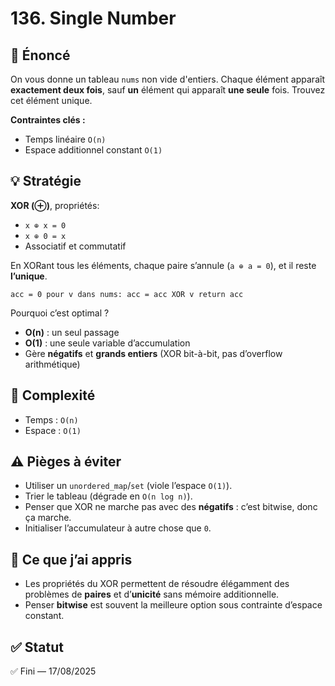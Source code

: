 # 136. Single Number

## 📝 Énoncé

On vous donne un tableau `nums` non vide d'entiers. Chaque élément apparaît **exactement deux fois**, sauf **un** élément qui apparaît **une seule** fois. Trouvez cet élément unique.

**Contraintes clés :**

- Temps linéaire `O(n)`
- Espace additionnel constant `O(1)`

## 💡 Stratégie

**XOR (⊕)**, propriétés:

- `x ⊕ x = 0`
- `x ⊕ 0 = x`
- Associatif et commutatif

En XORant tous les éléments, chaque paire s’annule (`a ⊕ a = 0`), et il reste **l’unique**.

`acc = 0
pour v dans nums:
acc = acc XOR v
return acc`

Pourquoi c’est optimal ?

- **O(n)** : un seul passage
- **O(1)** : une seule variable d’accumulation
- Gère **négatifs** et **grands entiers** (XOR bit-à-bit, pas d’overflow arithmétique)

## 🧠 Complexité

- Temps : `O(n)`
- Espace : `O(1)`

## ⚠️ Pièges à éviter

- Utiliser un `unordered_map`/`set` (viole l’espace `O(1)`).
- Trier le tableau (dégrade en `O(n log n)`).
- Penser que XOR ne marche pas avec des **négatifs** : c’est bitwise, donc ça marche.
- Initialiser l’accumulateur à autre chose que `0`.

## 💬 Ce que j’ai appris

- Les propriétés du XOR permettent de résoudre élégamment des problèmes de **paires** et d’**unicité** sans mémoire additionnelle.
- Penser **bitwise** est souvent la meilleure option sous contrainte d’espace constant.

## ✅ Statut

✅ Fini — 17/08/2025
